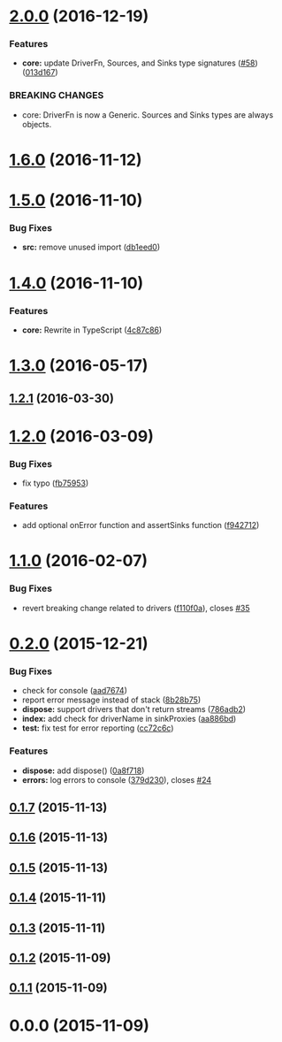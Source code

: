 <a name="2.0.0"></a>
# [2.0.0](https://github.com/motorcyclejs/core/compare/v1.6.0...v2.0.0) (2016-12-19)


### Features

* **core:** update DriverFn, Sources, and Sinks type signatures ([#58](https://github.com/motorcyclejs/core/issues/58)) ([013d167](https://github.com/motorcyclejs/core/commit/013d167))


### BREAKING CHANGES

* core: DriverFn is now a Generic. Sources and Sinks types are always objects.



<a name="1.6.0"></a>
# [1.6.0](https://github.com/motorcyclejs/core/compare/v1.5.0...v1.6.0) (2016-11-12)



<a name="1.5.0"></a>
# [1.5.0](https://github.com/motorcyclejs/core/compare/v1.4.0...v1.5.0) (2016-11-10)


### Bug Fixes

* **src:** remove unused import ([db1eed0](https://github.com/motorcyclejs/core/commit/db1eed0))



<a name="1.4.0"></a>
# [1.4.0](https://github.com/motorcyclejs/core/compare/v1.3.0...v1.4.0) (2016-11-10)


### Features

* **core:** Rewrite in TypeScript ([4c87c86](https://github.com/motorcyclejs/core/commit/4c87c86))



<a name="1.3.0"></a>
# [1.3.0](https://github.com/motorcyclejs/core/compare/v1.2.1...v1.3.0) (2016-05-17)



<a name="1.2.1"></a>
## [1.2.1](https://github.com/motorcyclejs/core/compare/v1.2.0...v1.2.1) (2016-03-30)



<a name="1.2.0"></a>
# [1.2.0](https://github.com/motorcyclejs/core/compare/v1.1.0...v1.2.0) (2016-03-09)


### Bug Fixes

* fix typo ([fb75953](https://github.com/motorcyclejs/core/commit/fb75953))


### Features

* add optional onError function and assertSinks function ([f942712](https://github.com/motorcyclejs/core/commit/f942712))



<a name="1.1.0"></a>
# [1.1.0](https://github.com/motorcyclejs/core/compare/v0.2.0...v1.1.0) (2016-02-07)


### Bug Fixes

* revert breaking change related to drivers ([f110f0a](https://github.com/motorcyclejs/core/commit/f110f0a)), closes [#35](https://github.com/motorcyclejs/core/issues/35)



<a name="0.2.0"></a>
# [0.2.0](https://github.com/motorcyclejs/core/compare/v0.1.7...v0.2.0) (2015-12-21)


### Bug Fixes

* check for console ([aad7674](https://github.com/motorcyclejs/core/commit/aad7674))
* report error message instead of stack ([8b28b75](https://github.com/motorcyclejs/core/commit/8b28b75))
* **dispose:** support drivers that don't return streams ([786adb2](https://github.com/motorcyclejs/core/commit/786adb2))
* **index:** add check for driverName in sinkProxies ([aa886bd](https://github.com/motorcyclejs/core/commit/aa886bd))
* **test:** fix test for error reporting ([cc72c6c](https://github.com/motorcyclejs/core/commit/cc72c6c))


### Features

* **dispose:** add dispose() ([0a8f718](https://github.com/motorcyclejs/core/commit/0a8f718))
* **errors:** log errors to console ([379d230](https://github.com/motorcyclejs/core/commit/379d230)), closes [#24](https://github.com/motorcyclejs/core/issues/24)



<a name="0.1.7"></a>
## [0.1.7](https://github.com/motorcyclejs/core/compare/v0.1.6...v0.1.7) (2015-11-13)



<a name="0.1.6"></a>
## [0.1.6](https://github.com/motorcyclejs/core/compare/v0.1.5...v0.1.6) (2015-11-13)



<a name="0.1.5"></a>
## [0.1.5](https://github.com/motorcyclejs/core/compare/v0.1.4...v0.1.5) (2015-11-13)



<a name="0.1.4"></a>
## [0.1.4](https://github.com/motorcyclejs/core/compare/v0.1.3...v0.1.4) (2015-11-11)



<a name="0.1.3"></a>
## [0.1.3](https://github.com/motorcyclejs/core/compare/v0.1.2...v0.1.3) (2015-11-11)



<a name="0.1.2"></a>
## [0.1.2](https://github.com/motorcyclejs/core/compare/v0.1.1...v0.1.2) (2015-11-09)



<a name="0.1.1"></a>
## [0.1.1](https://github.com/motorcyclejs/core/compare/v0.0.0...v0.1.1) (2015-11-09)



<a name="0.0.0"></a>
# 0.0.0 (2015-11-09)



